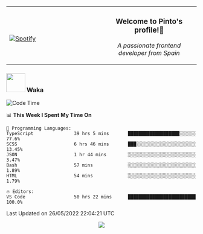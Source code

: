 <table width="100%" align="center"> 
  <tr>
  <td width="50%">
      
&nbsp; <br> [![Spotify](https://novatorem-zeta-rust.vercel.app/api/spotify)](https://open.spotify.com/user/novatorem-zeta-rust)

  </td>
  <td width="50%">
    <h3 align="center">Welcome to Pinto's profile!👋</h3>
    <p align="center"><em>A passionate frontend developer from Spain</em></p>
  </td>
  </table>

### <img src="https://media.giphy.com/media/VgCDAzcKvsR6OM0uWg/giphy.gif" width="50"> Waka

  <!--START_SECTION:waka-->
![Code Time](http://img.shields.io/badge/Code%20Time-436%20hrs%2036%20mins-blue)

📊 **This Week I Spent My Time On** 

```text
💬 Programming Languages: 
TypeScript               39 hrs 5 mins       ███████████████████░░░░░░   77.6% 
SCSS                     6 hrs 46 mins       ███░░░░░░░░░░░░░░░░░░░░░░   13.45% 
JSON                     1 hr 44 mins        ░░░░░░░░░░░░░░░░░░░░░░░░░   3.47% 
Bash                     57 mins             ░░░░░░░░░░░░░░░░░░░░░░░░░   1.89% 
HTML                     54 mins             ░░░░░░░░░░░░░░░░░░░░░░░░░   1.79%

🔥 Editors: 
VS Code                  50 hrs 22 mins      █████████████████████████   100.0%

```


 Last Updated on 26/05/2022 22:04:21 UTC
<!--END_SECTION:waka-->

<div align="center">
<img src="https://github-readme-stats-gilt-tau.vercel.app/api/top-langs/?username=pinto-hub&layout=compact&theme=dracula" />
</div>
